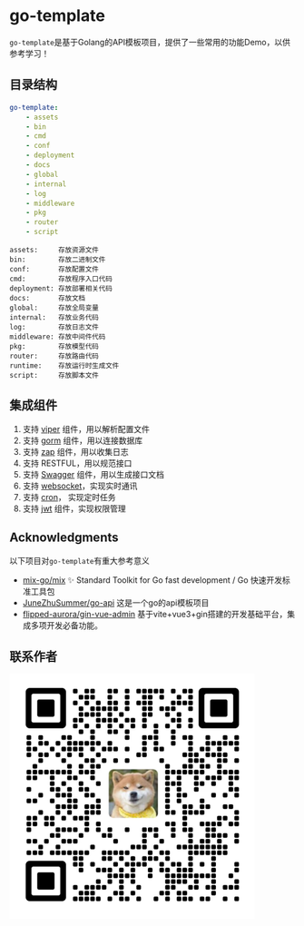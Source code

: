 # go-template
```go-template```是基于Golang的API模板项目，提供了一些常用的功能Demo，以供参考学习！

## 目录结构
```yaml
go-template:
    - assets
    - bin
    - cmd
    - conf
    - deployment
    - docs
    - global
    - internal
    - log
    - middleware
    - pkg
    - router
    - script
```

```text
assets:     存放资源文件
bin:        存放二进制文件
conf:       存放配置文件
cmd:        存放程序入口代码
deployment: 存放部署相关代码
docs:       存放文档
global:     存放全局变量
internal:   存放业务代码
log:        存放日志文件
middleware: 存放中间件代码
pkg:        存放模型代码
router:     存放路由代码
runtime:    存放运行时生成文件
script:     存放脚本文件
```

## 集成组件
1. 支持 [viper](https://github.com/spf13/viper) 组件，用以解析配置文件
2. 支持 [gorm](https://gorm.io/gorm) 组件，用以连接数据库
3. 支持 [zap](https://go.uber.org/zap) 组件，用以收集日志
4. 支持 RESTFUL，用以规范接口
5. 支持 [Swagger](https://github.com/swaggo/gin-swagger) 组件，用以生成接口文档
6. 支持 [websocket](https://github.com/gorilla/websocket)，实现实时通讯
7. 支持 [cron](https://github.com/jakecoffman/cron)， 实现定时任务
8. 支持 [jwt](https://github.com/golang-jwt/jwt) 组件，实现权限管理

## Acknowledgments
以下项目对```go-template```有重大参考意义
- [mix-go/mix](https://github.com/mix-go/mix) ✨ Standard Toolkit for Go fast development / Go 快速开发标准工具包
- [JuneZhuSummer/go-api](https://github.com/JuneZhuSummer/go-api) 这是一个go的api模板项目
- [flipped-aurora/gin-vue-admin](https://github.com/flipped-aurora/gin-vue-admin) 基于vite+vue3+gin搭建的开发基础平台，集成多项开发必备功能。

## 联系作者
![联系作者](assets/img.png)